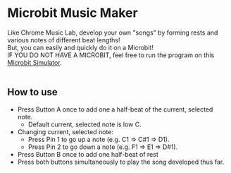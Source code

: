 # Microbit Music Maker
Like Chrome Music Lab, develop your own "songs" by forming rests and various notes of different beat lengths!
<br>
But, you can easily and quickly do it on a Microbit!
<br>
IF YOU DO NOT HAVE A MICROBIT, feel free to run the program on this [Microbit Simulator](https://makecode.microbit.org/_Kt7bCxUJqEF2).
<br><br>
## How to use
- Press Button A once to add one a half-beat of the current, selected note.
  - Default current, selected note is low C.
- Changing current, selected note:
  - Press Pin 1 to go up a note (e.g. C1 => C#1 => D1).
  - Press Pin 2 to go down a note (e.g. F1 => E1 => D#1).
- Press Button B once to add one half-beat of rest
- Press both buttons simultaneously to play the song developed thus far. 
